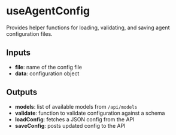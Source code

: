 # useAgentConfig

Provides helper functions for loading, validating, and saving agent configuration files.

## Inputs
- **file**: name of the config file
- **data**: configuration object

## Outputs
- **models**: list of available models from `/api/models`
- **validate**: function to validate configuration against a schema
- **loadConfig**: fetches a JSON config from the API
- **saveConfig**: posts updated config to the API
